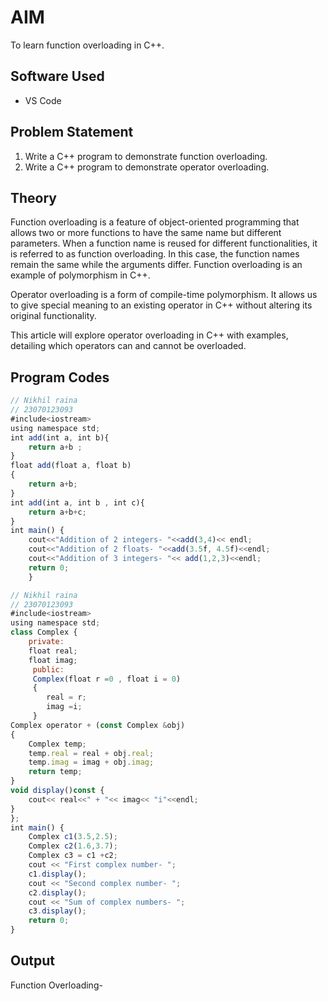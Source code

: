 # AIM
To learn function overloading in C++.

## Software Used
- VS Code

## Problem Statement
1. Write a C++ program to demonstrate function overloading.
2. Write a C++ program to demonstrate operator overloading.

## Theory
Function overloading is a feature of object-oriented programming that allows two or more functions to have the same name but different parameters. When a function name is reused for different functionalities, it is referred to as function overloading. In this case, the function names remain the same while the arguments differ. Function overloading is an example of polymorphism in C++.

Operator overloading is a form of compile-time polymorphism. It allows us to give special meaning to an existing operator in C++ without altering its original functionality.

This article will explore operator overloading in C++ with examples, detailing which operators can and cannot be overloaded.

## Program Codes
```javascript
// Nikhil raina
// 23070123093
#include<iostream>
using namespace std;
int add(int a, int b){
    return a+b ;
}
float add(float a, float b)
{
    return a+b;
}
int add(int a, int b , int c){
    return a+b+c;
}
int main() {
    cout<<"Addition of 2 integers- "<<add(3,4)<< endl;
    cout<<"Addition of 2 floats- "<<add(3.5f, 4.5f)<<endl;
    cout<<"Addition of 3 integers- "<< add(1,2,3)<<endl;
    return 0;
    }
```
```javascript
// Nikhil raina
// 23070123093
#include<iostream>
using namespace std;
class Complex {
    private:
    float real;
    float imag;
     public:
     Complex(float r =0 , float i = 0)
     {
        real = r;
        imag =i;
     }
Complex operator + (const Complex &obj)
{
    Complex temp;
    temp.real = real + obj.real;
    temp.imag = imag + obj.imag;
    return temp;
}
void display()const {
    cout<< real<<" + "<< imag<< "i"<<endl;
}
};
int main() {
    Complex c1(3.5,2.5);
    Complex c2(1.6,3.7);
    Complex c3 = c1 +c2;
    cout << "First complex number- ";
    c1.display();
    cout << "Second complex number- ";
    c2.display();
    cout << "Sum of complex numbers- ";
    c3.display();
    return 0;
}
```
## Output

Function Overloading-

